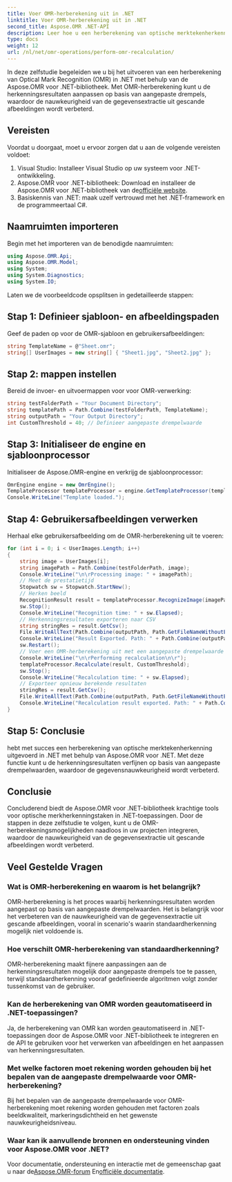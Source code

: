 ```yaml
---
title: Voer OMR-herberekening uit in .NET
linktitle: Voer OMR-herberekening uit in .NET
second_title: Aspose.OMR .NET-API
description: Leer hoe u een herberekening van optische merktekenherkenning kunt uitvoeren in .NET met behulp van Aspose.OMR voor .NET. Verbeter de gegevensnauwkeurigheid van gescande afbeeldingen!
type: docs
weight: 12
url: /nl/net/omr-operations/perform-omr-recalculation/
---
```

In deze zelfstudie begeleiden we u bij het uitvoeren van een herberekening van Optical Mark Recognition (OMR) in .NET met behulp van de Aspose.OMR voor .NET-bibliotheek. Met OMR-herberekening kunt u de herkenningsresultaten aanpassen op basis van aangepaste drempels, waardoor de nauwkeurigheid van de gegevensextractie uit gescande afbeeldingen wordt verbeterd.
## Vereisten
Voordat u doorgaat, moet u ervoor zorgen dat u aan de volgende vereisten voldoet:
1. Visual Studio: Installeer Visual Studio op uw systeem voor .NET-ontwikkeling.
2.  Aspose.OMR voor .NET-bibliotheek: Download en installeer de Aspose.OMR voor .NET-bibliotheek van de[officiële website](https://releases.aspose.com/omr/net/).
3. Basiskennis van .NET: maak uzelf vertrouwd met het .NET-framework en de programmeertaal C#.
## Naamruimten importeren
Begin met het importeren van de benodigde naamruimten:
```csharp
using Aspose.OMR.Api;
using Aspose.OMR.Model;
using System;
using System.Diagnostics;
using System.IO;
```
Laten we de voorbeeldcode opsplitsen in gedetailleerde stappen:
## Stap 1: Definieer sjabloon- en afbeeldingspaden
Geef de paden op voor de OMR-sjabloon en gebruikersafbeeldingen:
```csharp
string TemplateName = @"Sheet.omr";
string[] UserImages = new string[] { "Sheet1.jpg", "Sheet2.jpg" };
```
## Stap 2: mappen instellen
Bereid de invoer- en uitvoermappen voor voor OMR-verwerking:
```csharp
string testFolderPath = "Your Document Directory";
string templatePath = Path.Combine(testFolderPath, TemplateName);
string outputPath = "Your Output Directory";
int CustomThreshold = 40; // Definieer aangepaste drempelwaarde
```
## Stap 3: Initialiseer de engine en sjabloonprocessor
Initialiseer de Aspose.OMR-engine en verkrijg de sjabloonprocessor:
```csharp
OmrEngine engine = new OmrEngine();
TemplateProcessor templateProcessor = engine.GetTemplateProcessor(templatePath);
Console.WriteLine("Template loaded.");
```
## Stap 4: Gebruikersafbeeldingen verwerken
Herhaal elke gebruikersafbeelding om de OMR-herberekening uit te voeren:
```csharp
for (int i = 0; i < UserImages.Length; i++)
{
    string image = UserImages[i];
    string imagePath = Path.Combine(testFolderPath, image);
    Console.WriteLine("\n\rProcessing image: " + imagePath);
    // Meet de prestatietijd
    Stopwatch sw = Stopwatch.StartNew();
    // Herken beeld
    RecognitionResult result = templateProcessor.RecognizeImage(imagePath);
    sw.Stop();
    Console.WriteLine("Recognition time: " + sw.Elapsed);
    // Herkenningsresultaten exporteren naar CSV
    string stringRes = result.GetCsv();
    File.WriteAllText(Path.Combine(outputPath, Path.GetFileNameWithoutExtension(image) + ".csv"), stringRes);
    Console.WriteLine("Result Exported. Path: " + Path.Combine(outputPath, Path.GetFileNameWithoutExtension(image) + ".csv"));
    sw.Restart();
    // Voer een OMR-herberekening uit met een aangepaste drempelwaarde
    Console.WriteLine("\n\rPerforming recalculation\n\r");
    templateProcessor.Recalculate(result, CustomThreshold);
    sw.Stop();
    Console.WriteLine("Recalculation time: " + sw.Elapsed);
    // Exporteer opnieuw berekende resultaten
    stringRes = result.GetCsv();
    File.WriteAllText(Path.Combine(outputPath, Path.GetFileNameWithoutExtension(image) + "_Recalculated.csv"), stringRes);
    Console.WriteLine("Recalculation result exported. Path: " + Path.Combine(outputPath, Path.GetFileNameWithoutExtension(image) + "_Recalculated.csv"));
}
```
## Stap 5: Conclusie
hebt met succes een herberekening van optische merktekenherkenning uitgevoerd in .NET met behulp van Aspose.OMR voor .NET. Met deze functie kunt u de herkenningsresultaten verfijnen op basis van aangepaste drempelwaarden, waardoor de gegevensnauwkeurigheid wordt verbeterd.
## Conclusie
Concluderend biedt de Aspose.OMR voor .NET-bibliotheek krachtige tools voor optische merkherkenningstaken in .NET-toepassingen. Door de stappen in deze zelfstudie te volgen, kunt u de OMR-herberekeningsmogelijkheden naadloos in uw projecten integreren, waardoor de nauwkeurigheid van de gegevensextractie uit gescande afbeeldingen wordt verbeterd.
## Veel Gestelde Vragen
### Wat is OMR-herberekening en waarom is het belangrijk?
OMR-herberekening is het proces waarbij herkenningsresultaten worden aangepast op basis van aangepaste drempelwaarden. Het is belangrijk voor het verbeteren van de nauwkeurigheid van de gegevensextractie uit gescande afbeeldingen, vooral in scenario's waarin standaardherkenning mogelijk niet voldoende is.
### Hoe verschilt OMR-herberekening van standaardherkenning?
OMR-herberekening maakt fijnere aanpassingen aan de herkenningsresultaten mogelijk door aangepaste drempels toe te passen, terwijl standaardherkenning vooraf gedefinieerde algoritmen volgt zonder tussenkomst van de gebruiker.
### Kan de herberekening van OMR worden geautomatiseerd in .NET-toepassingen?
Ja, de herberekening van OMR kan worden geautomatiseerd in .NET-toepassingen door de Aspose.OMR voor .NET-bibliotheek te integreren en de API te gebruiken voor het verwerken van afbeeldingen en het aanpassen van herkenningsresultaten.
### Met welke factoren moet rekening worden gehouden bij het bepalen van de aangepaste drempelwaarde voor OMR-herberekening?
Bij het bepalen van de aangepaste drempelwaarde voor OMR-herberekening moet rekening worden gehouden met factoren zoals beeldkwaliteit, markeringsdichtheid en het gewenste nauwkeurigheidsniveau.
### Waar kan ik aanvullende bronnen en ondersteuning vinden voor Aspose.OMR voor .NET?
 Voor documentatie, ondersteuning en interactie met de gemeenschap gaat u naar de[Aspose.OMR-forum](https://forum.aspose.com/c/omr/38) En[officiële documentatie](https://reference.aspose.com/omr/net/).